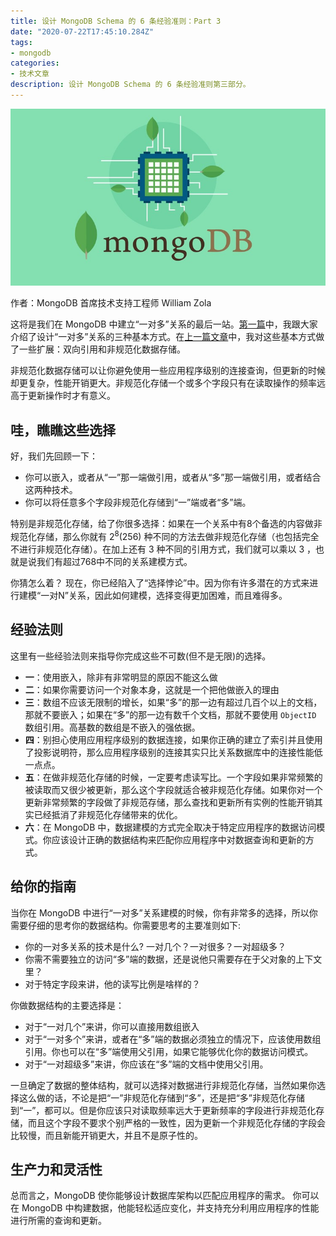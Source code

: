 ```yaml
---
title: 设计 MongoDB Schema 的 6 条经验准则：Part 3
date: "2020-07-22T17:45:10.284Z"
tags:
- mongodb
categories:
- 技术文章
description: 设计 MongoDB Schema 的 6 条经验准则第三部分。
---
```

![](https://raw.githubusercontent.com/w1zd/image-hosting/main/img/2022/05/10/11-39-37-bcdc910ae36e1e705a6de04aade00f6c-mongodb-b61c9d.jpg)

作者：MongoDB 首席技术支持工程师 William Zola

这将是我们在 MongoDB 中建立“一对多”关系的最后一站。[第一篇](/2020/07/17/设计-MongoDB-Schema-的-6-条经验准则-Part-1/)中，我跟大家介绍了设计“一对多”关系的三种基本方式。在[上一篇文章](/2020/07/18/设计-MongoDB-Schema-的-6-条经验准则-Part-2/)中，我对这些基本方式做了一些扩展：双向引用和非规范化数据存储。

非规范化数据存储可以让你避免使用一些应用程序级别的连接查询，但更新的时候却更复杂，性能开销更大。非规范化存储一个或多个字段只有在读取操作的频率远高于更新操作时才有意义。

## 哇，瞧瞧这些选择

好，我们先回顾一下：

* 你可以嵌入，或者从“一”那一端做引用，或者从“多”那一端做引用，或者结合这两种技术。
* 你可以将任意多个字段非规范化存储到“一”端或者“多”端。

特别是非规范化存储，给了你很多选择：如果在一个关系中有8个备选的内容做非规范化存储，那么你就有 2<sup>8</sup>(256) 种不同的方法去做非规范化存储（也包括完全不进行非规范化存储）。在加上还有 3 种不同的引用方式，我们就可以乘以 3 ，也就是说我们有超过768中不同的关系建模方式。

你猜怎么着？ 现在，你已经陷入了“选择悖论”中。因为你有许多潜在的方式来进行建模“一对N”关系，因此如何建模，选择变得更加困难，而且难得多。

## 经验法则

这里有一些经验法则来指导你完成这些不可数(但不是无限)的选择。

* **一**：使用嵌入，除非有非常明显的原因不能这么做
* **二**：如果你需要访问一个对象本身，这就是一个把他做嵌入的理由
* **三**：数组不应该无限制的增长，如果“多”的那一边有超过几百个以上的文档，那就不要嵌入；如果在“多”的那一边有数千个文档，那就不要使用 `ObjectID` 数组引用。高基数的数组是不嵌入的强依据。
* **四**：别担心使用应用程序级别的数据连接，如果你正确的建立了索引并且使用了投影说明符，那么应用程序级别的连接其实只比关系数据库中的连接性能低一点点。
* **五**：在做非规范化存储的时候，一定要考虑读写比。一个字段如果非常频繁的被读取而又很少被更新，那么这个字段就适合被非规范化存储。如果你对一个更新非常频繁的字段做了非规范存储，那么查找和更新所有实例的性能开销其实已经抵消了非规范化存储带来的优化。
* **六**：在 MongoDB 中，数据建模的方式完全取决于特定应用程序的数据访问模式。你应该设计正确的数据结构来匹配你应用程序中对数据查询和更新的方式。

## 给你的指南

当你在 MongoDB 中进行“一对多”关系建模的时候，你有非常多的选择，所以你需要仔细的思考你的数据结构。你需要思考的主要准则如下:

* 你的一对多关系的技术是什么? 一对几个？一对很多？一对超级多？
* 你需不需要独立的访问“多”端的数据，还是说他只需要存在于父对象的上下文里？
* 对于特定字段来讲，他的读写比例是啥样的？

你做数据结构的主要选择是：

* 对于“一对几个”来讲，你可以直接用数组嵌入
* 对于“一对多个”来讲，或者在“多”端的数据必须独立的情况下，应该使用数组引用。你也可以在“多”端使用父引用，如果它能够优化你的数据访问模式。
* 对于“一对超级多”来讲，你应该在“多”端的文档中使用父引用。

一旦确定了数据的整体结构，就可以选择对数据进行非规范化存储，当然如果你选择这么做的话，不论是把“一”非规范化存储到“多”，还是把“多”非规范化存储到“一”，都可以。但是你应该只对读取频率远大于更新频率的字段进行非规范化存储，而且这个字段不要求个别严格的一致性，因为更新一个非规范化存储的字段会比较慢，而且新能开销更大，并且不是原子性的。

## 生产力和灵活性

总而言之，MongoDB 使你能够设计数据库架构以匹配应用程序的需求。 你可以在 MongoDB 中构建数据，他能轻松适应变化，并支持充分利用应用程序的性能进行所需的查询和更新。
